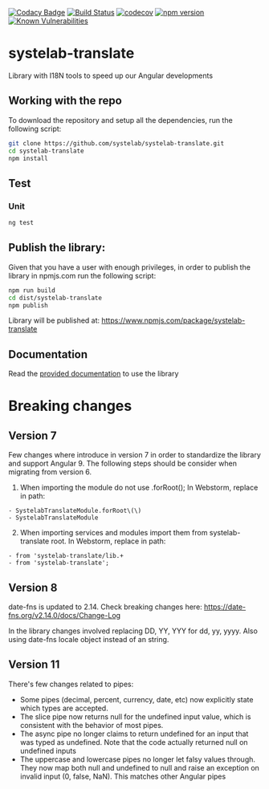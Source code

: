 [![Codacy Badge](https://api.codacy.com/project/badge/Grade/904bf3dbdb5f4fed90ce79d9ac487ebc)](https://app.codacy.com/app/alfonsserra/systelab-translate?utm_source=github.com&utm_medium=referral&utm_content=systelab/systelab-translate&utm_campaign=badger)
[![Build Status](https://travis-ci.com/systelab/systelab-translate.svg?branch=master)](https://travis-ci.com/systelab/systelab-translate)
[![codecov](https://codecov.io/gh/systelab/systelab-translate/branch/master/graph/badge.svg)](https://codecov.io/gh/systelab/systelab-translate)
[![npm version](https://badge.fury.io/js/systelab-translate.svg)](https://badge.fury.io/js/systelab-translate)
[![Known Vulnerabilities](https://snyk.io/test/github/systelab/systelab-translate/badge.svg?targetFile=package.json)](https://snyk.io/test/github/systelab/systelab-translate?targetFile=package.json)

# systelab-translate

Library with I18N tools to speed up our Angular developments


## Working with the repo

To download the repository and setup all the dependencies, run the following script:

```bash
git clone https://github.com/systelab/systelab-translate.git
cd systelab-translate
npm install
```
## Test

### Unit

```bash
ng test
```

## Publish the library:

Given that you have a user with enough privileges, in order to publish the library in npmjs.com run the following script:

```bash
npm run build
cd dist/systelab-translate
npm publish
```

Library will be published at: https://www.npmjs.com/package/systelab-translate

## Documentation

Read the [provided documentation](https://github.com/systelab/systelab-translate/blob/master/projects/systelab-translate/README.md) to use the library 

# Breaking changes

## Version 7
Few changes where introduce in version 7 in order to standardize the library and support Angular 9.
The following steps should be consider when migrating from version 6.

1. When importing the module do not use .forRoot(); In Webstorm, replace in path:
```
- SystelabTranslateModule.forRoot\(\)
- SystelabTranslateModule
```
2. When importing services and modules import them from systelab-translate root. In Webstorm, replace in path:
```
- from 'systelab-translate/lib.+ 
- from 'systelab-translate';
```

## Version 8

date-fns is updated to 2.14. Check breaking changes here: https://date-fns.org/v2.14.0/docs/Change-Log

In the library changes involved replacing DD, YY, YYY for dd, yy, yyyy. Also using date-fns locale object instead of an string.

## Version 11

There's few changes related to pipes:
- Some pipes (decimal, percent, currency, date, etc) now explicitly state which types are accepted.
- The slice pipe now returns null for the undefined input value, which is consistent with the behavior of most pipes.
- The async pipe no longer claims to return undefined for an input that was typed as undefined. Note that the code actually returned null on undefined inputs
- The uppercase and lowercase pipes no longer let falsy values through. They now map both null and undefined to null and raise an exception on invalid input (0, false, NaN). This matches other Angular pipes

